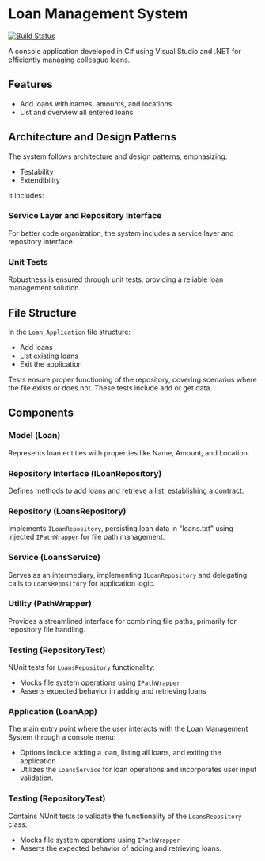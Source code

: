 # Loan Management System

[![Build Status](https://your-build-status-icon-url)](https://your-build-status-link)

A console application developed in C# using Visual Studio and .NET for efficiently managing colleague loans.

## Features

- Add loans with names, amounts, and locations
- List and overview all entered loans

## Architecture and Design Patterns

The system follows architecture and design patterns, emphasizing:
- Testability
- Extendibility

It includes:

### Service Layer and Repository Interface

For better code organization, the system includes a service layer and repository interface.

### Unit Tests

Robustness is ensured through unit tests, providing a reliable loan management solution.

## File Structure

In the `Loan_Application` file structure:

- Add loans
- List existing loans
- Exit the application

Tests ensure proper functioning of the repository, covering scenarios where the file exists or does not. These tests include add or get data.

## Components

### Model (Loan)

Represents loan entities with properties like Name, Amount, and Location.

### Repository Interface (ILoanRepository)

Defines methods to add loans and retrieve a list, establishing a contract.

### Repository (LoansRepository)

Implements `ILoanRepository`, persisting loan data in "loans.txt" using injected `IPathWrapper` for file path management.

### Service (LoansService)

Serves as an intermediary, implementing `ILoanRepository` and delegating calls to `LoansRepository` for application logic.

### Utility (PathWrapper)

Provides a streamlined interface for combining file paths, primarily for repository file handling.

### Testing (RepositoryTest)

NUnit tests for `LoansRepository` functionality:

- Mocks file system operations using `IPathWrapper`
- Asserts expected behavior in adding and retrieving loans

### Application (LoanApp)

The main entry point where the user interacts with the Loan Management System through a console menu:

- Options include adding a loan, listing all loans, and exiting the application
- Utilizes the `LoansService` for loan operations and incorporates user input validation.

### Testing (RepositoryTest)

Contains NUnit tests to validate the functionality of the `LoansRepository` class:

- Mocks file system operations using `IPathWrapper`
- Asserts the expected behavior of adding and retrieving loans.
